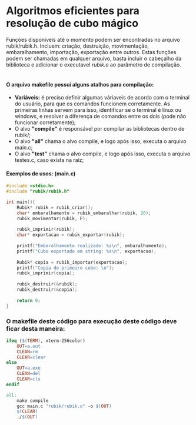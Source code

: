 # Algoritmos eficientes para resolução de cubo mágico
Funções disponíveis até o momento podem ser encontradas no arquivo rubik/rubik.h. Incluem: criação, destruição, movimentação, embaralhamento, importação, exportação entre outros. Estas funções podem ser chamadas em qualquer arquivo, basta incluir o cabeçalho da biblioteca e adicionar o executavel _rubik.o_ ao parâmetro de compilação.
<br><br>

#### O arquivo makefile possui alguns atalhos para compilação:
* **Variáveis:** é preciso definir algumas váriaveis de acordo com o terminal do usuário, para que os comandos funcionem corretamente. As primeiras linhas servem para isso, identificar se o terminal é linux ou windows, e resolver a diferença de comandos entre os dois (pode não funcionar corretamente);
* O alvo **"compile"** é responsável por compilar as bibliotecas dentro de rubik/;
* O alvo **"all"** chama o alvo compile, e logo após isso, executa o arquivo main.c;
* O alvo **"test"** chama o alvo compile, e logo após isso, executa o arquivo testes.c, caso exista na raiz;

#### Exemplos de usos: (main.c)

```c
#include <stdio.h>
#include "rubik/rubik.h"

int main(){
    Rubik* rubik = rubik_criar();
    char* embaralhamento = rubik_embaralhar(rubik, 20);
    rubik_movimentar(rubik, F);
    
    rubik_imprimir(rubik);
    char* exportacao = rubik_exportar(rubik);
    
    printf("Embaralhamento realizado: %s\n", embaralhamento);
    printf("Cubo exportado em string: %s\n", exportacao);
    
    Rubik* copia = rubik_importar(exportacao);
    printf("Copia do primeiro cubo: \n");
    rubik_imprimir(copia);
    
    rubik_destruir(&rubik);
    rubik_destruir(&copia);
    
    return 0;
}
```

### O makefile deste código para execução deste código deve ficar desta maneira:
```makefile
ifeq ($(TERM), xterm-256color)
    OUT=a.out
    CLEAN=rm
    CLEAR=clear
else
    OUT=a.exe
    CLEAN=del
    CLEAR=cls
endif

all:
    make compile
    gcc main.c "rubik/rubik.o" -o $(OUT)
    $(CLEAR)
    ./$(OUT)
```